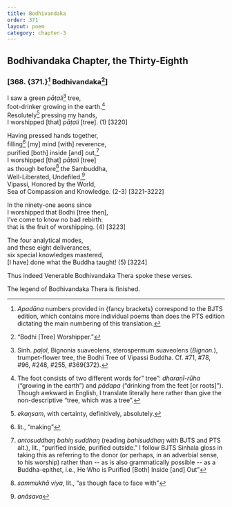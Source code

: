 ```yaml
---
title: Bodhivandaka
order: 371
layout: poem
category: chapter-3
---
```


## Bodhivandaka Chapter, the Thirty-Eighth

### \[368. {371.}[^1] Bodhivandaka[^2]\]

I saw a green *pāṭali*[^3] tree,  
foot-drinker growing in the earth.[^4]  
Resolutely[^5] pressing my hands,  
I worshipped \[that\] *pāṭali* \[tree\]. (1) \[3220\]

Having pressed hands together,  
filling[^6] \[my\] mind \[with\] reverence,  
purified \[both\] inside \[and\] out,[^7]  
I worshipped \[that\] *pāṭali* \[tree\]  
as though before[^8] the Sambuddha,  
Well-Liberated, Undefiled,[^9]  
Vipassi, Honored by the World,  
Sea of Compassion and Knowledge. (2-3) \[3221-3222\]

In the ninety-one aeons since  
I worshipped that Bodhi \[tree then\],  
I’ve come to know no bad rebirth:  
that is the fruit of worshipping. (4) \[3223\]

The four analytical modes,  
and these eight deliverances,  
six special knowledges mastered,  
\[I have\] done what the Buddha taught! (5) \[3224\]

Thus indeed Venerable Bodhivandaka Thera spoke these verses.

The legend of Bodhivandaka Thera is finished.

[^1]: *Apadāna* numbers provided in {fancy brackets} correspond to the BJTS edition, which contains more individual poems than does the PTS edition dictating the main numbering of this translation.

[^2]: “Bodhi \[Tree\] Worshipper.”

[^3]: Sinh. *paḷol*, Bignonia suaveolens, sterospermum suaveolens (*Bignon.*), trumpet-flower tree, the Bodhi Tree of Vipassi Buddha. Cf. \#71, \#78, \#96, \#248, \#255, \#369{372}.

[^4]: The foot consists of two different words for” tree”: *dharaṇī-rūha* (“growing in the earth”) and *pādapa* (“drinking from the feet \[or roots\]”). Though awkward in English, I translate literally here rather than give the non-descriptive “tree, which was a tree”.

[^5]: *ekaŋsam*, with certainty, definitively, absolutely.

[^6]: lit., “making”

[^7]: *antosuddhaŋ bahiŋ suddhaŋ* (reading *bahisuddhaŋ* with BJTS and PTS alt.), lit., “purified inside, purified outside.” I follow BJTS Sinhala gloss in taking this as referring to the donor (or perhaps, in an adverbial sense, to his worship) rather than -- as is also grammatically possible -- as a Buddha-epithet, i.e., He Who is Purified \[Both\] Inside \[and\] Out”

[^8]: *sammukhā viya*, lit., “as though face to face with”

[^9]: *anāsava*
